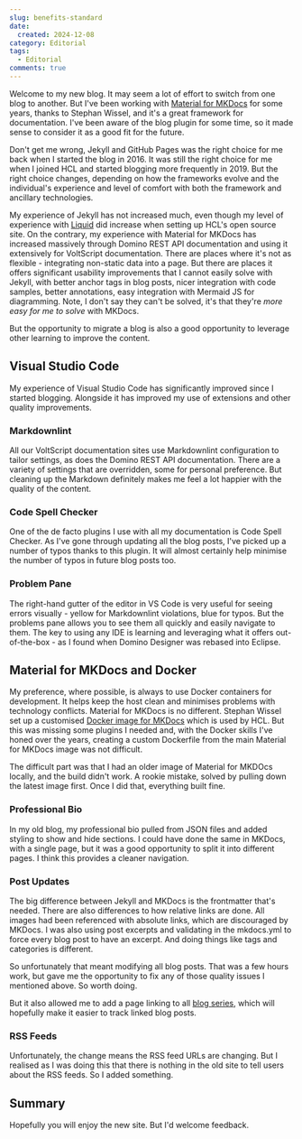 ```yaml
---
slug: benefits-standard
date: 
  created: 2024-12-08
category: Editorial
tags: 
  - Editorial
comments: true
---
```

Welcome to my new blog. It may seem a lot of effort to switch from one blog to another. But I've been working with [Material for MKDocs](https://squidfunk.github.io/mkdocs-material) for some years, thanks to Stephan Wissel, and it's a great framework for documentation. I've been aware of the blog plugin for some time, so it made sense to consider it as a good fit for the future.

<!-- more -->

Don't get me wrong, Jekyll and GitHub Pages was the right choice for me back when I started the blog in 2016. It was still the right choice for me when I joined HCL and started blogging more frequently in 2019. But the right choice changes, depending on how the frameworks evolve and the individual's experience and level of comfort with both the framework and ancillary technologies.

My experience of Jekyll has not increased much, even though my level of experience with [Liquid](https://jekyllrb.com/docs/liquid/) did increase when setting up HCL's open source site. On the contrary, my experience with Material for MKDocs has increased massively through Domino REST API documentation and using it extensively for VoltScript documentation. There are places where it's not as flexible - integrating non-static data into a page. But there are places it offers significant usability improvements that I cannot easily solve with Jekyll, with better anchor tags in blog posts, nicer integration with code samples, better annotations, easy integration with Mermaid JS for diagramming. Note, I don't say they can't be solved, it's that they're *more easy for me to solve* with MKDocs.

But the opportunity to migrate a blog is also a good opportunity to leverage other learning to improve the content.

## Visual Studio Code

My experience of Visual Studio Code has significantly improved since I started blogging. Alongside it has improved my use of extensions and other quality improvements.

### Markdownlint

All our VoltScript documentation sites use Markdownlint configuration to tailor settings, as does the Domino REST API documentation. There are a variety of settings that are overridden, some for personal preference. But cleaning up the Markdown definitely makes me feel a lot happier with the quality of the content.

### Code Spell Checker

One of the de facto plugins I use with all my documentation is Code Spell Checker. As I've gone through updating all the blog posts, I've picked up a number of typos thanks to this plugin. It will almost certainly help minimise the number of typos in future blog posts too.

### Problem Pane

The right-hand gutter of the editor in VS Code is very useful for seeing errors visually - yellow for Markdownlint violations, blue for typos. But the problems pane allows you to see them all quickly and easily navigate to them. The key to using any IDE is learning and leveraging what it offers out-of-the-box - as I found when Domino Designer was rebased into Eclipse.

## Material for MKDocs and Docker

My preference, where possible, is always to use Docker containers for development. It helps keep the host clean and minimises problems with technology conflicts. Material for MKDocs is no different. Stephan Wissel set up a customised [Docker image for MKDocs](https://github.com/HCL-TECH-SOFTWARE/hcl-mkdocs-build-image) which is used by HCL. But this was missing some plugins I needed and, with the Docker skills I've honed over the years, creating a custom Dockerfile from the main Material for MKDocs image was not difficult.

The difficult part was that I had an older image of Material for MKDOcs locally, and the build didn't work. A rookie mistake, solved by pulling down the latest image first. Once I did that, everything built fine.

### Professional Bio

In my old blog, my professional bio pulled from JSON files and added styling to show and hide sections. I could have done the same in MKDocs, with a single page, but it was a good opportunity to split it into different pages. I think this provides a cleaner navigation.

### Post Updates

The big difference between Jekyll and MKDocs is the frontmatter that's needed. There are also differences to how relative links are done. All images had been referenced with absolute links, which are discouraged by MKDocs. I was also using post excerpts and validating in the mkdocs.yml to force every blog post to have an excerpt. And doing things like tags and categories is different.

So unfortunately that meant modifying all blog posts. That was a few hours work, but gave me the opportunity to fix any of those quality issues I mentioned above. So worth doing.

But it also allowed me to add a page linking to all [blog series](../series.md), which will hopefully make it easier to track linked blog posts.

### RSS Feeds

Unfortunately, the change means the RSS feed URLs are changing. But I realised as I was doing this that there is nothing in the old site to tell users about the RSS feeds. So I added something.

## Summary

Hopefully you will enjoy the new site. But I'd welcome feedback.
